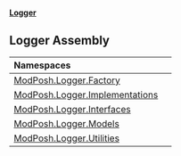 #### [Logger](index.md 'index')

## Logger Assembly

| Namespaces | |
| :--- | :--- |
| [ModPosh.Logger.Factory](ModPosh.Logger.Factory.md 'ModPosh.Logger.Factory') | |
| [ModPosh.Logger.Implementations](ModPosh.Logger.Implementations.md 'ModPosh.Logger.Implementations') | |
| [ModPosh.Logger.Interfaces](ModPosh.Logger.Interfaces.md 'ModPosh.Logger.Interfaces') | |
| [ModPosh.Logger.Models](ModPosh.Logger.Models.md 'ModPosh.Logger.Models') | |
| [ModPosh.Logger.Utilities](ModPosh.Logger.Utilities.md 'ModPosh.Logger.Utilities') | |
